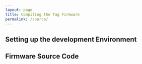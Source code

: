 ```yaml
---
layout: page
title: Compiling the Tag Firmware
permalink: /source/
---
```


## Setting up the development Environment ##


## Firmware Source Code ##
<script type="syntaxhighlighter" class="brush: c"><![CDATA[
{% include tag-physical-web-entry.c %}
]]></script>
